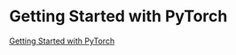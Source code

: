 # Getting Started with PyTorch
[Getting Started with PyTorch](https://aiwithcloud.com/2022/09/19/getting_started_with_pytorch/)
